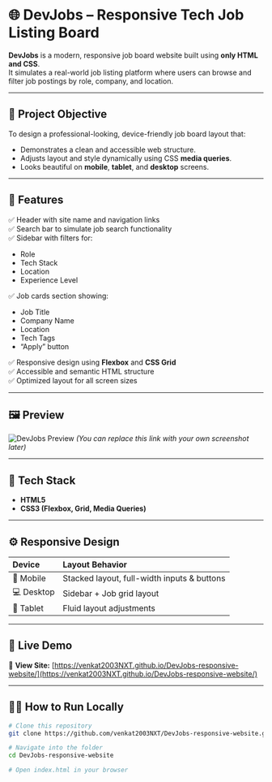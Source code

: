 # 🌐 DevJobs – Responsive Tech Job Listing Board

**DevJobs** is a modern, responsive job board website built using **only HTML and CSS**.  
It simulates a real-world job listing platform where users can browse and filter job postings by role, company, and location.

---

## 🎯 **Project Objective**
To design a professional-looking, device-friendly job board layout that:
- Demonstrates a clean and accessible web structure.
- Adjusts layout and style dynamically using CSS **media queries**.
- Looks beautiful on **mobile**, **tablet**, and **desktop** screens.

---

## 🧩 **Features**
✅ Header with site name and navigation links  
✅ Search bar to simulate job search functionality  
✅ Sidebar with filters for:
- Role  
- Tech Stack  
- Location  
- Experience Level  

✅ Job cards section showing:
- Job Title  
- Company Name  
- Location  
- Tech Tags  
- “Apply” button  

✅ Responsive design using **Flexbox** and **CSS Grid**  
✅ Accessible and semantic HTML structure  
✅ Optimized layout for all screen sizes  

---

## 🖼️ **Preview**
![DevJobs Preview](https://user-images.githubusercontent.com/placeholder/devjobs-preview.png)
*(You can replace this link with your own screenshot later)*

---

## 🧠 **Tech Stack**
- **HTML5**
- **CSS3 (Flexbox, Grid, Media Queries)**

---

## ⚙️ **Responsive Design**
| Device | Layout Behavior |
|:--------|:----------------|
| 📱 Mobile | Stacked layout, full-width inputs & buttons |
| 💻 Desktop | Sidebar + Job grid layout |
| 📲 Tablet | Fluid layout adjustments |

---

## 🚀 **Live Demo**
🔗 **View Site:** [https://venkat2003NXT.github.io/DevJobs-responsive-website/](https://venkat2003NXT.github.io/DevJobs-responsive-website/)

---

## 🧑‍💻 **How to Run Locally**
```bash
# Clone this repository
git clone https://github.com/venkat2003NXT/DevJobs-responsive-website.git

# Navigate into the folder
cd DevJobs-responsive-website

# Open index.html in your browser
